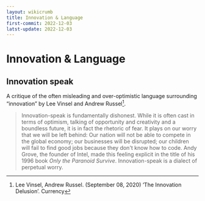 ```yaml
---
layout: wikicrumb 
title: Innovation & Language
first-commit: 2022-12-03
latst-update: 2022-12-03
---
```


# Innovation & Language
## Innovation speak

A critique of the often misleading and over-optimistic language surrounding “innovation” by Lee Vinsel and Andrew Russel[^1].

> Innovation-speak is fundamentally dishonest. While it is often cast in terms of optimism, talking of opportunity and creativity and a boundless future, it is in fact the rhetoric of fear. It plays on our worry that we will be left behind: Our nation will not be able to compete in the global economy; our businesses will be disrupted; our children will fail to find good jobs because they don't know how to code. Andy Grove, the founder of Intel, made this feeling explicit in the title of his 1996 book *Only the Paranoid Survive*. Innovation-speak is a dialect of perpetual worry.


[^1]: Lee Vinsel, Andrew Russel. (September 08, 2020) ‘The Innovation Delusion’. Currency